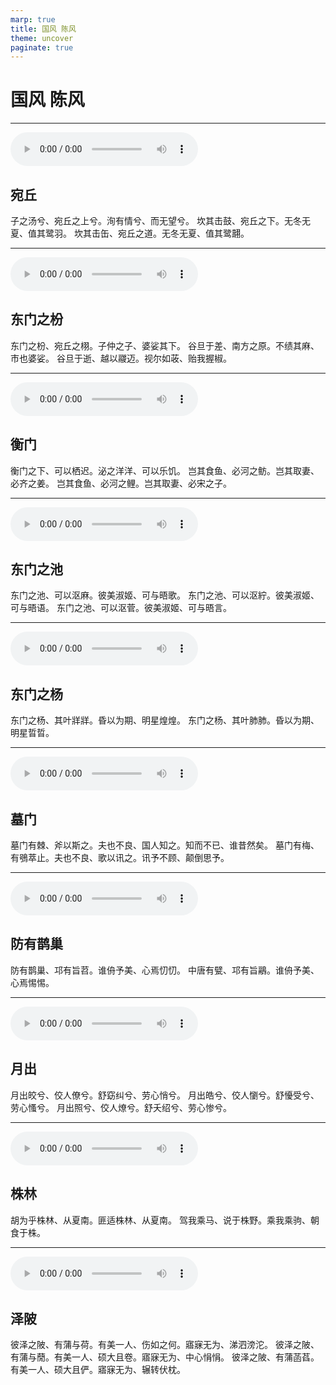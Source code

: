 ```yaml
---
marp: true
title: 国风 陈风
theme: uncover
paginate: true
---
```


# 国风 陈风

---

![](assets/audios/12/1.mp3)

## 宛丘

子之汤兮、宛丘之上兮。洵有情兮、而无望兮。
坎其击鼓、宛丘之下。无冬无夏、值其鹭羽。
坎其击缶、宛丘之道。无冬无夏、值其鹭翿。

---

![](assets/audios/12/2.mp3)

## 东门之枌

东门之枌、宛丘之栩。子仲之子、婆娑其下。
谷旦于差、南方之原。不绩其麻、市也婆娑。
谷旦于逝、越以鬷迈。视尔如荍、贻我握椒。

---

![](assets/audios/12/3.mp3)

## 衡门

衡门之下、可以栖迟。泌之洋洋、可以乐饥。
岂其食鱼、必河之鲂。岂其取妻、必齐之姜。
岂其食鱼、必河之鲤。岂其取妻、必宋之子。

---

![](assets/audios/12/4.mp3)

## 东门之池

东门之池、可以沤麻。彼美淑姬、可与晤歌。
东门之池、可以沤紵。彼美淑姬、可与晤语。
东门之池、可以沤菅。彼美淑姬、可与晤言。

---

![](assets/audios/12/5.mp3)

## 东门之杨

东门之杨、其叶牂牂。昏以为期、明星煌煌。
东门之杨、其叶肺肺。昏以为期、明星晢晢。

---

![](assets/audios/12/6.mp3)

## 墓门

墓门有棘、斧以斯之。夫也不良、国人知之。知而不已、谁昔然矣。
墓门有梅、有鴞萃止。夫也不良、歌以讯之。讯予不顾、颠倒思予。

---

![](assets/audios/12/7.mp3)

## 防有鹊巢

防有鹊巢、邛有旨苕。谁侜予美、心焉忉忉。
中唐有甓、邛有旨鷊。谁侜予美、心焉惕惕。

---

![](assets/audios/12/8.mp3)

## 月出

月出皎兮、佼人僚兮。舒窈纠兮、劳心悄兮。
月出皓兮、佼人懰兮。舒懮受兮、劳心慅兮。
月出照兮、佼人燎兮。舒夭绍兮、劳心惨兮。

---

![](assets/audios/12/9.mp3)

## 株林

胡为乎株林、从夏南。匪适株林、从夏南。
驾我乘马、说于株野。乘我乘驹、朝食于株。

---

![](assets/audios/12/10.mp3)

## 泽陂

彼泽之陂、有蒲与荷。有美一人、伤如之何。寤寐无为、涕泗滂沱。
彼泽之陂、有蒲与蕑。有美一人、硕大且卷。寤寐无为、中心悁悁。
彼泽之陂、有蒲菡萏。有美一人、硕大且俨。寤寐无为、辗转伏枕。

